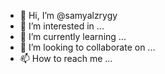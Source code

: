 - 👋 Hi, I’m @samyalzrygy
- 👀 I’m interested in ...
- 🌱 I’m currently learning ...
- 💞️ I’m looking to collaborate on ...
- 📫 How to reach me ...

<!---
samyalzrygy/samyalzrygy is a ✨ special ✨ repository because its `README.md` (this file) appears on your GitHub profile.
You can click the Preview link to take a look at your changes.
--->
